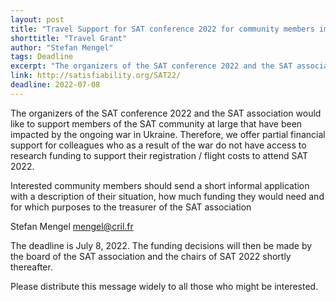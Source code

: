 ```yaml
---
layout: post
title: "Travel Support for SAT conference 2022 for community members impacted by war in Ukraine"
shorttitle: "Travel Grant"
author: "Stefan Mengel"
tags: Deadline
excerpt: "The organizers of the SAT conference 2022 and the SAT association would like to support members of the SAT community at large that have been impacted by the ongoing war in Ukraine."
link: http://satisfiability.org/SAT22/
deadline: 2022-07-08
---
```

The organizers of the SAT conference 2022 and the SAT association would like to support members of the SAT community at large that have been impacted by the ongoing war in Ukraine. Therefore, we offer partial financial support for colleagues who as a result of the war do not have access to research funding to support their registration / flight costs to attend SAT 2022.

Interested community members should send a short informal application with a description of their situation, how much funding they would need and for which purposes to the treasurer of the SAT association

Stefan Mengel <mengel@cril.fr>

The deadline is July 8, 2022. The funding decisions will then be made by the board of the SAT association and the chairs of SAT 2022 shortly thereafter.

Please distribute this message widely to all those who might be interested.